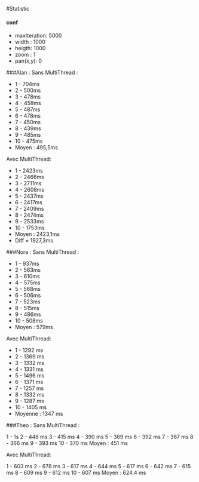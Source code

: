 #Statistic
#### conf 
- maxIteration: 5000
- width : 1000
- heigth: 1000
- zoom : 1
- pan(x,y): 0

###Alan :
Sans MultiThread :
- 1 - 704ms
- 2 - 500ms
- 3 - 478ms
- 4 - 458ms
- 5 - 487ms
- 6 - 478ms
- 7 - 450ms
- 8 - 439ms
- 9 - 485ms
- 10 - 475ms
- Moyen : 495,5ms

Avec MultiThread:
- 1 - 2423ms
- 2 - 2466ms
- 3 - 2711ms
- 4 - 2608ms
- 5 - 2437ms
- 6 - 2417ms
- 7 - 2409ms
- 8 - 2474ms
- 9 - 2533ms
- 10 - 1753ms
- Moyen : 2423,1ms
- Diff = 1927,3ms

###Nora :
Sans MultiThread :
- 1 - 937ms
- 2 - 563ms
- 3 - 610ms
- 4 - 575ms
- 5 - 568ms
- 6 - 506ms
- 7 - 523ms
- 8 - 515ms
- 9 - 486ms
- 10 - 508ms
- Moyen : 579ms

Avec MultiThread:
- 1 - 1292 ms
- 2 - 1369 ms
- 3 - 1332 ms
- 4 - 1331 ms
- 5 - 1496 ms
- 6 - 1371 ms
- 7 - 1257 ms
- 8 - 1332 ms
- 9 - 1287 ms
- 10 - 1405 ms
- Moyenne : 1347 ms

###Theo :
Sans MultiThread :

1 - 1s
2 - 448 ms
3 - 415 ms
4 - 390 ms
5 - 369 ms
6 - 392 ms
7 - 367 ms
8 - 366 ms
9 - 393 ms
10 - 370 ms
Moyen : 451 ms

Avec MultiThread:

1 - 603 ms
2 - 678 ms
3 - 617 ms
4 - 644 ms
5 - 617 ms
6 - 642 ms
7 - 615 ms
8 - 609 ms
9 - 612 ms
10 - 607 ms
Moyen : 624.4 ms